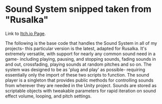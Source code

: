 # Sound System snipped taken from "Rusalka"

Link to [Itch.io Page](https://ragefordragons.itch.io/rusalka).

The following is the base code that handles the Sound System in all of my projects- this particular version is the latest, adapted for Rusalka. It's extremely versatile, with support for nearly any common sound need in a game- including playing, pausing, and stopping sounds, fading sounds in and out, crossfading, playing sounds at random pitches and so on. The system was designed to be as 'plug and play' as possible- requiring essentially only the import of these two scripts to function. The sound player is a singleton that provides public methods for controlling sounds from wherever they are needed in the Unity project. Sounds are stored as scriptable objects with tweakable parameters for rapid iteration on sound effect volume, looping, and pitch settings. 
